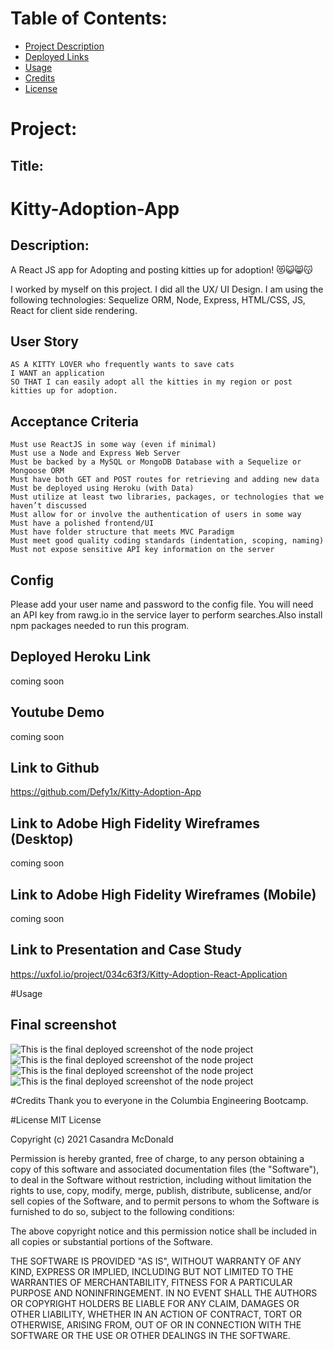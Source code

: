 
# Table of Contents:
* [Project Description](#Project)
* [Deployed Links](#Links)
* [Usage](#Usage)
* [Credits](#Credits)
* [License](#License)

# Project:
## Title:
# Kitty-Adoption-App

## Description:
A React JS app for Adopting and posting kitties up for adoption! 😻😺😸😽

I worked by myself on this project. I did all the UX/ UI Design. I am using the following technologies: Sequelize ORM, Node, Express, HTML/CSS, JS, React for client side rendering.

## User Story

```
AS A KITTY LOVER who frequently wants to save cats
I WANT an application
SO THAT I can easily adopt all the kitties in my region or post kitties up for adoption.
```

## Acceptance Criteria

```
Must use ReactJS in some way (even if minimal)
Must use a Node and Express Web Server
Must be backed by a MySQL or MongoDB Database with a Sequelize or Mongoose ORM  
Must have both GET and POST routes for retrieving and adding new data
Must be deployed using Heroku (with Data)
Must utilize at least two libraries, packages, or technologies that we haven’t discussed
Must allow for or involve the authentication of users in some way
Must have a polished frontend/UI
Must have folder structure that meets MVC Paradigm
Must meet good quality coding standards (indentation, scoping, naming)
Must not expose sensitive API key information on the server
```

## Config
Please add your user name and password to the config file. You will need an API key from rawg.io in the service layer to perform searches.Also install npm packages needed to run this program.

## Deployed Heroku Link
coming soon

## Youtube Demo
coming soon

## Link to Github
https://github.com/Defy1x/Kitty-Adoption-App

## Link to Adobe High Fidelity Wireframes (Desktop)
coming soon

## Link to Adobe High Fidelity Wireframes (Mobile)
coming soon

## Link to Presentation and Case Study
https://uxfol.io/project/034c63f3/Kitty-Adoption-React-Application

#Usage
## Final screenshot
![This is the final deployed screenshot of the node project](Assets/queued_cover2.jpg)
![This is the final deployed screenshot of the node project](Assets/Search.jpg)
![This is the final deployed screenshot of the node project](Assets/Completed.jpg)
![This is the final deployed screenshot of the node project](Assets/Game-Details-2.jpg)

#Credits
Thank you to everyone in the Columbia Engineering Bootcamp.

#License
MIT License

Copyright (c) 2021 Casandra McDonald

Permission is hereby granted, free of charge, to any person obtaining a copy
of this software and associated documentation files (the "Software"), to deal
in the Software without restriction, including without limitation the rights
to use, copy, modify, merge, publish, distribute, sublicense, and/or sell
copies of the Software, and to permit persons to whom the Software is
furnished to do so, subject to the following conditions:

The above copyright notice and this permission notice shall be included in all
copies or substantial portions of the Software.

THE SOFTWARE IS PROVIDED "AS IS", WITHOUT WARRANTY OF ANY KIND, EXPRESS OR
IMPLIED, INCLUDING BUT NOT LIMITED TO THE WARRANTIES OF MERCHANTABILITY,
FITNESS FOR A PARTICULAR PURPOSE AND NONINFRINGEMENT. IN NO EVENT SHALL THE
AUTHORS OR COPYRIGHT HOLDERS BE LIABLE FOR ANY CLAIM, DAMAGES OR OTHER
LIABILITY, WHETHER IN AN ACTION OF CONTRACT, TORT OR OTHERWISE, ARISING FROM,
OUT OF OR IN CONNECTION WITH THE SOFTWARE OR THE USE OR OTHER DEALINGS IN THE
SOFTWARE.
